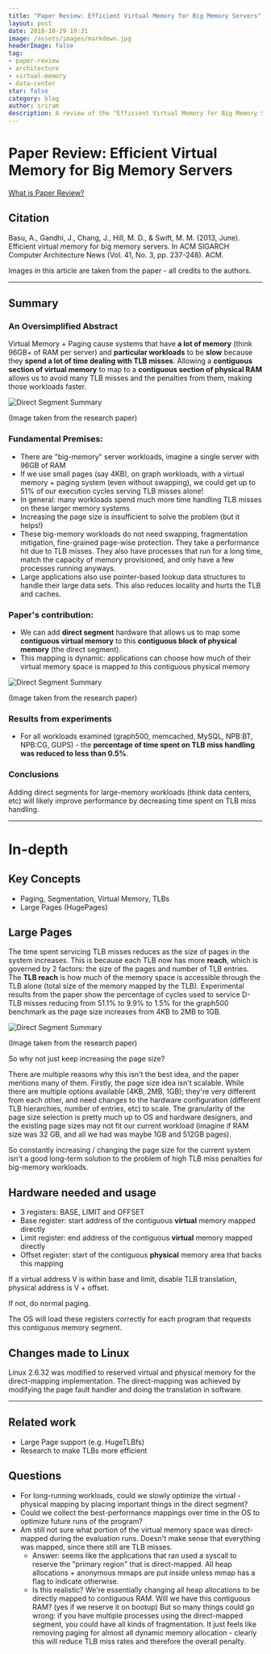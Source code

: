 ```yaml
---
title: "Paper Review: Efficient Virtual Memory for Big Memory Servers"
layout: post
date: 2018-10-29 19:31
image: /assets/images/markdown.jpg
headerImage: false
tag:
- paper-review
- architecture
- virtual-memory
- data-center
star: false
category: blog
author: sriram
description: A review of the "Efficient Virtual Memory for Big Memory Servers" paper by Basu, et al.
---
```


# Paper Review: Efficient Virtual Memory for Big Memory Servers
[What is Paper Review?](/about-paperreview)

## Citation
Basu, A., Gandhi, J., Chang, J., Hill, M. D., & Swift, M. M. (2013, June). Efficient virtual memory for big memory servers. In ACM SIGARCH Computer Architecture News (Vol. 41, No. 3, pp. 237-248). ACM.


Images in this article are taken from the paper - all credits to the authors.

--------------------------


## Summary 

### An Oversimplified Abstract
Virtual Memory + Paging cause systems that have **a lot of memory** (think 96GB+ of RAM per server) and **particular workloads** to be **slow** because they **spend a lot of time dealing with TLB misses**. Allowing a **contiguous section of virtual memory** to map to a **contiguous section of physical RAM** allows us to avoid many TLB misses and the penalties from them, making those workloads faster.  


![Direct Segment Summary](/assets/images/direct-segment.png)

(Image taken from the research paper)

### Fundamental Premises:
- There are "big-memory" server workloads, imagine a single server with 96GB of RAM
- If we use small pages (say 4KB), on graph workloads, with a virtual memory + paging system (even without swapping), we could get up to 51% of our execution cycles serving TLB misses alone!
- In general: many workloads spend much more time handling TLB misses on these larger memory systems
- Increasing the page size is insufficient to solve the problem (but it helps!)
- These big-memory workloads do not need swapping, fragmentation mitigation, fine-grained page-wise protection. They take a performance hit due to TLB misses. They also have processes that run for a long time, match the capacity of memory provisioned, and only have a few processes running anyways. 
- Large applications also use pointer-based lookup data structures to handle their large data sets. This also reduces locality and hurts the TLB and caches.


### Paper's contribution:
- We can add **direct segment** hardware that allows us to map some **contiguous virtual memory** to this **contiguous block of physical memory** (the direct segment). 
- This mapping is dynamic: applications can choose how much of their virtual memory space is mapped to this contiguous physical memory


![Direct Segment Summary](/assets/images/direct-segment.png)

(Image taken from the research paper)

### Results from experiments
- For all workloads examined (graph500, memcached, MySQL, NPB:BT, NPB:CG, GUPS) - the **percentage of time spent on TLB miss handling was reduced to less than 0.5%**. 

### Conclusions
Adding direct segments for large-memory workloads (think data centers, etc) will likely improve performance by decreasing time spent on TLB miss handling. 

---------------------------
# In-depth

## Key Concepts
- Paging, Segmentation, Virtual Memory, TLBs
- Large Pages (HugePages)

## Large Pages
The time spent servicing TLB misses reduces as the size of pages in the system increases. This is because each TLB now has more **reach**, which is governed by 2 factors: the size of the pages and number of TLB entries. The **TLB reach** is how much of the memory space is accessible through the TLB alone (total size of the memory mapped by the TLB). Experimental results from the paper show the percentage of cycles used to service D-TLB misses reducing from 51.1% to 9.9% to 1.5% for the graph500 benchmark as the page size increases from 4KB to 2MB to 1GB.


![Direct Segment Summary](/assets/images/tlb-miss-cost.png)

(Image taken from the research paper)

So why not just keep increasing the page size? 

There are multiple reasons why this isn't the best idea, and the paper mentions many of them. Firstly, the page size idea isn't scalable. While there are multiple options available (4KB, 2MB, 1GB); they're very different from each other, and need changes to the hardware configuration (different TLB hierarchies, number of entries, etc) to scale. The granularity of the page size selection is pretty much up to OS and hardware designers, and the existing page sizes may not fit our current workload (imagine if RAM size was 32 GB, and all we had was maybe 1GB and 512GB pages).

So constantly increasing / changing the page size for the current system isn't a good long-term solution to the problem of high TLB miss penalties for big-memory workloads.

## Hardware needed and usage
- 3 registers: BASE, LIMIT and OFFSET
- Base register: start address of the contiguous **virtual** memory mapped directly
- Limit register: end address of the contiguous **virtual** memory mapped directly
- Offset register: start of the contiguous **physical** memory area that backs this mapping

If a virtual address V is within base and limit, disable TLB translation, physical address is V + offset. 

If not, do normal paging.

The OS will load these registers correctly for each program that requests this contiguous memory segment.

## Changes made to Linux
Linux 2.6.32 was modified to reserved virtual and physical memory for the direct-mapping implementation. The direct-mapping was achieved by modifying the page fault handler and doing the translation in software.

-----------------------------

## Related work
- Large Page support (e.g. HugeTLBfs)
- Research to make TLBs more efficient


## Questions
- For long-running workloads, could we slowly optimize the virtual - physical mapping by placing important things in the direct segment?
- Could we collect the best-performance mappings over time in the OS to optimize future runs of the program?
- Am still not sure what portion of the virtual memory space was direct-mapped during the evaluation runs. Doesn't make sense that everything was mapped, since there still are TLB misses.
    - Answer: seems like the applications that ran used a syscall to reserve the "primary region" that is direct-mapped. All heap allocations + anonymous mmaps are put inside unless mmap has a flag to indicate otherwise.
    - Is this realistic? We're essentially changing all heap allocations to be directly mapped to contiguous RAM. Will we have this contiguous RAM? (yes if we reserve it on bootup) But so many things could go wrong: if you have multiple processes using the direct-mapped segment, you could have all kinds of fragmentation. It just feels like removing paging for almost all dynamic memory allocation - clearly this will reduce TLB miss rates and therefore the overall penalty.



